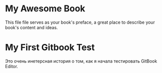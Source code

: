 # My Awesome Book

This file file serves as your book's preface, a great place to describe your book's content and ideas.

# My First Gitbook Test

Это очень инетерсная история о том, как я начала тестировать GitBook Editor.



